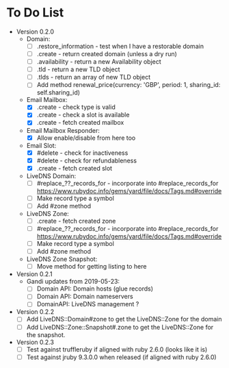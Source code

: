 # To Do List

* Version 0.2.0
  * Domain:
    * [ ] .restore_information - test when I have a restorable domain
    * [ ] .create - return created domain (unless a dry run)
    * [ ] .availability - return a new Availability object
    * [ ] .tld - return a new TLD object
    * [ ] .tlds - return an array of new TLD object
    * [ ] Add method
          renewal_price(currency: 'GBP', period: 1, sharing_id: self.sharing_id)
  * Email Mailbox:
    * [X] .create - check type is valid
    * [X] .create - check a slot is available
    * [X] .create - fetch created mailbox
  * Email Mailbox Responder:
    * [X] Allow enable/disable from here too
  * Email Slot:
    * [X] #delete - check for inactiveness
    * [X] #delete - check for refundableness
    * [X] .create - fetch created slot
  * LiveDNS Domain:
    * [ ] #replace_??_records_for - incorporate into #replace_records_for
          <https://www.rubydoc.info/gems/yard/file/docs/Tags.md#override>
    * [ ] Make record type a symbol
    * [ ] Add #zone method
  * LiveDNS Zone:
    * [ ] .create - fetch created zone
    * [ ] #replace_??_records_for - incorporate into #replace_records_for
          <https://www.rubydoc.info/gems/yard/file/docs/Tags.md#override>
    * [ ] Make record type a symbol
    * [ ] Add #zone method
  * LiveDNS Zone Snapshot:
    * [ ] Move method for getting listing to here

* Version 0.2.1
  * Gandi updates from 2019-05-23:
    * [ ] Domain API: Domain hosts (glue records)
    * [ ] Domain API: Domain nameservers
    * [ ] DomainAPI: LiveDNS management ?

* Version 0.2.2
  * [ ] Add LiveDNS::Domain#zone to get the LiveDNS::Zone for the domain
  * [ ] Add LiveDNS::Zone::Snapshot#.zone to get the LiveDNS::Zone for the snapshot.

* Version 0.2.3
  * [ ] Test against truffleruby if aligned with ruby 2.6.0 (looks like it is)
  * [ ] Test against jruby 9.3.0.0 when released (if aligned with ruby 2.6.0)
